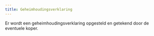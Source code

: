 ```yaml
---
title: Geheimhoudingsverklaring
---
```


Er wordt een geheimhoudingsverklaring opgesteld en getekend door de eventuele koper.
